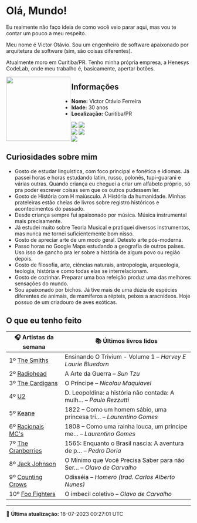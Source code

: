 # Olá, Mundo!

Eu realmente não faço ideia de como você veio parar aqui, mas vou te contar um pouco a meu respeito.

Meu nome é Victor Otávio. Sou um engenheiro de software apaixonado por arquitetura de software (sim, são coisas diferentes).

Atualmente moro em Curitiba/PR. Tenho minha própria empresa, a Henesys CodeLab, onde meu trabalho é, basicamente, apertar botões.

<img align="left" src="https://github.com/vctrtvfrrr/vctrtvfrrr/raw/master/octocat.png" alt="" width="175" />

## Informações

- **Nome:** Victor Otávio Ferreira
- **Idade:** 30 anos
- **Localização:** Curitiba/PR

[![](https://img.shields.io/badge/LinkedIn-victorotavio-blue)](https://www.linkedin.com/in/victorotavio/) [![](https://img.shields.io/badge/Twitter-@vctrtvfrrr-blue)](https://twitter.com/vctrtvfrrr)  
[![](https://img.shields.io/badge/GitHub-vctrtvfrrr-24292e)](https://github.com/vctrtvfrrr) [![](https://img.shields.io/badge/GitLab-vctrtvfrrr-ec5d16)](https://gitlab.com/vctrtvfrrr)  
[![](https://img.shields.io/badge/Email-victor@otavioferreira.com.br-red)](mailto:victor@otavioferreira.com.br)  

## Curiosidades sobre mim

-   Gosto de estudar linguística, com foco principal e fonética e idiomas. Já passei horas e horas estudando latim, russo, polonês, tupi-guarani e várias outras. Quando criança eu cheguei a criar um alfabeto próprio, só pra poder escrever coisas sem que os outros pudessem ler.
-   Gosto de História com H maiúsculo. A História da humanidade. Minhas prateleiras estão cheias de livros sobre registro históricos e acontecimentos do passado.
-   Desde criança sempre fui apaixonado por música. Música instrumental mais precisamente.
-   Já estudei muito sobre Teoria Musical e pratiquei diversos instrumentos, mas nunca me tornei suficientemente bom nisso.
-   Gosto de apreciar arte de um modo geral. Detesto arte pós-moderna.
-   Passo horas no Google Maps estudando a geografia de outros países. Uso isso de gancho pra ler sobre a história de algum povo ou região depois.
-   Gosto de filosofia, arte, ciências naturais, antropologia, arqueologia, teologia, história e como todas elas se interrelacionam.
-   Gosto de cozinhar. Preparar uma boa refeição produz uma das melhores sensações do mundo.
-   Sou apaixonado por bichos. Já tive mais de uma dúzia de espécies diferentes de animais, de mamiferos a répteis, peixes a aracnídeos. Hoje possuo de um criadouro de aves exóticas.


## O que eu tenho feito

|                      🎧 Artistas da semana                      |                      📚 Últimos livros lidos                      |
|-----------------------------------------------------------------|-------------------------------------------------------------------|
| 1º [The Smiths](https://www.last.fm/music/The+Smiths)           | Ensinando O Trivium - Volume 1	–	_Harvey E Laurie Bluedorn_         |
| 2º [Radiohead](https://www.last.fm/music/Radiohead)             | A Arte da Guerra	–	_Sun Tzu_                                        |
| 3º [The Cardigans](https://www.last.fm/music/The+Cardigans)     | O Príncipe	–	_Nicolau Maquiavel_                                    |
| 4º [U2](https://www.last.fm/music/U2)                           | D. Leopoldina: a história não contada: A mulh…	–	_Paulo Rezzutti_   |
| 5º [Keane](https://www.last.fm/music/Keane)                     | 1822 – Como um homem sábio, uma princesa tri…	–	_Laurentino Gomes_  |
| 6º [Racionais MC's](https://www.last.fm/music/Racionais+MC%27s) | 1808 – Como uma rainha louca, um príncipe me…	–	_Laurentino Gomes_  |
| 7º [The Cranberries](https://www.last.fm/music/The+Cranberries) | 1565: Enquanto o Brasil nascia: A aventura de p…	–	_Pedro Doria_    |
| 8º [Jack Johnson](https://www.last.fm/music/Jack+Johnson)       | O Mínimo que Você Precisa Saber para não Ser…	–	_Olavo de Carvalho_ |
| 9º [Counting Crows](https://www.last.fm/music/Counting+Crows)   | Odisséia	–	_Homero (trad. Carlos Alberto Nunes)_                    |
| 10º [Foo Fighters](https://www.last.fm/music/Foo+Fighters)      | O imbecil coletivo	–	_Olavo de Carvalho_                            |


---

🚀 **Última atualização:** 18-07-2023 00:27:01 UTC